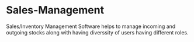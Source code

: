 # Sales-Management
Sales/Inventory Management Software helps to manage incoming and outgoing stocks along with having diverssity of users having different roles.
